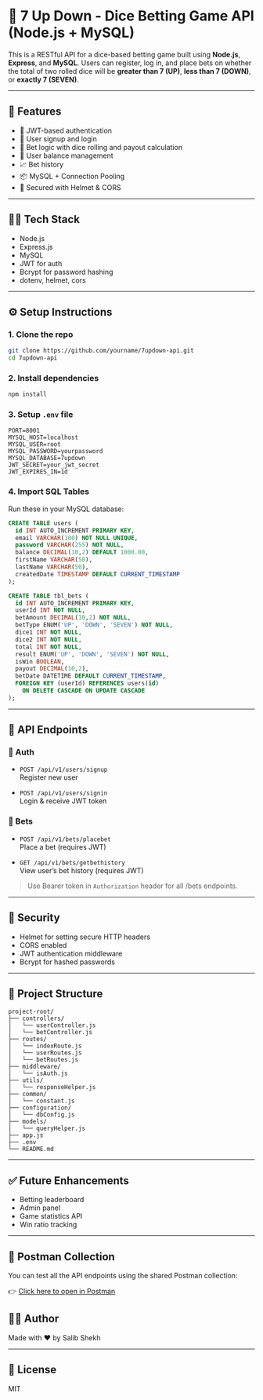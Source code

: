 # 🎲 7 Up Down - Dice Betting Game API (Node.js + MySQL)

This is a RESTful API for a dice-based betting game built using **Node.js**, **Express**, and **MySQL**. Users can register, log in, and place bets on whether the total of two rolled dice will be **greater than 7 (UP)**, **less than 7 (DOWN)**, or **exactly 7 (SEVEN)**.

---

## 🚀 Features

- 🔐 JWT-based authentication
- 👤 User signup and login
- 🎲 Bet logic with dice rolling and payout calculation
- 💸 User balance management
- 📈 Bet history
- 📦 MySQL + Connection Pooling
- 🔐 Secured with Helmet & CORS

---

## 🧑‍💻 Tech Stack

- Node.js
- Express.js
- MySQL
- JWT for auth
- Bcrypt for password hashing
- dotenv, helmet, cors

---

## ⚙️ Setup Instructions

### 1. Clone the repo

```bash
git clone https://github.com/yourname/7updown-api.git
cd 7updown-api
```

### 2. Install dependencies

```bash
npm install
```

### 3. Setup `.env` file

```env
PORT=8001
MYSQL_HOST=localhost
MYSQL_USER=root
MYSQL_PASSWORD=yourpassword
MYSQL_DATABASE=7updown
JWT_SECRET=your_jwt_secret
JWT_EXPIRES_IN=1d
```

### 4. Import SQL Tables

Run these in your MySQL database:

```sql
CREATE TABLE users (
  id INT AUTO_INCREMENT PRIMARY KEY,
  email VARCHAR(100) NOT NULL UNIQUE,
  password VARCHAR(255) NOT NULL,
  balance DECIMAL(10,2) DEFAULT 1000.00,
  firstName VARCHAR(50),
  lastName VARCHAR(50),
  createdDate TIMESTAMP DEFAULT CURRENT_TIMESTAMP
);

CREATE TABLE tbl_bets (
  id INT AUTO_INCREMENT PRIMARY KEY,
  userId INT NOT NULL,
  betAmount DECIMAL(10,2) NOT NULL,
  betType ENUM('UP', 'DOWN', 'SEVEN') NOT NULL,
  dice1 INT NOT NULL,
  dice2 INT NOT NULL,
  total INT NOT NULL,
  result ENUM('UP', 'DOWN', 'SEVEN') NOT NULL,
  isWin BOOLEAN,
  payout DECIMAL(10,2),
  betDate DATETIME DEFAULT CURRENT_TIMESTAMP,
  FOREIGN KEY (userId) REFERENCES users(id)
    ON DELETE CASCADE ON UPDATE CASCADE
);
```

---

## 🧪 API Endpoints

### 🔐 Auth

- `POST /api/v1/users/signup`  
  Register new user

- `POST /api/v1/users/signin`  
  Login & receive JWT token

### 🎲 Bets

- `POST /api/v1/bets/placebet`  
  Place a bet (requires JWT)

- `GET /api/v1/bets/getbethistory`  
  View user’s bet history (requires JWT)

> Use Bearer token in `Authorization` header for all /bets endpoints.

---

## 🔐 Security

- Helmet for setting secure HTTP headers
- CORS enabled
- JWT authentication middleware
- Bcrypt for hashed passwords

---

## 🧼 Project Structure

```
project-root/
├── controllers/
│   └── userController.js
│   └── betController.js
├── routes/
│   └── indexRoute.js
│   └── userRoutes.js
│   └── betRoutes.js
├── middleware/
│   └── isAuth.js
├── utils/
│   └── responseHelper.js
├── common/
│   └── constant.js
├── configuration/
│   └── dbConfig.js
├── models/
│   └── queryHelper.js
├── app.js
├── .env
└── README.md
```

---

## ✅ Future Enhancements

- Betting leaderboard
- Admin panel
- Game statistics API
- Win ratio tracking

---

## 🔗 Postman Collection

You can test all the API endpoints using the shared Postman collection:

👉 [Click here to open in Postman](https://universal-escape-919983.postman.co/workspace/My-Workspace~ea087cbe-8d8c-4499-849b-a826904a27ef/collection/15539597-ed481191-84ef-4d04-b4db-64f75ff49a1b?action=share&creator=15539597)


## 🧑‍💻 Author

Made with ❤️ by Salib Shekh

---

## 📜 License

MIT